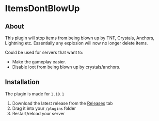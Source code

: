# ItemsDontBlowUp

## About

This plugin will stop items from being blown up by TNT, Crystals, Anchors, Lightning etc. Essentially any explosion will now no longer delete items.

Could be used for servers that want to:

- Make the gameplay easier.
- Disable loot from being blown up by crystals/anchors.


## Installation

The plugin is made for `1.18.1`

1. Download the latest release from the [Releases](https://github.com/GoldenEdit/ItemsDontBlowUp/releases/) tab
2. Drag it into your `/plugins` folder
3. Restart/reload your server
